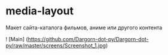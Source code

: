 # media-layout
Макет сайта-каталога фильмов, аниме или другого контента

! [Main] (https://github.com/Dargorn-dot-py/Dargorn-dot-py/raw/master/screens/Screenshot_1.jpg)
